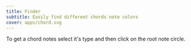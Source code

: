 ```yaml
---
title: Finder
subtitle: Easily find different chords note colors
cover: apps/chord.svg
---
```


<script setup>
import chordFinder from './finder.vue'
</script>

To get a chord notes select it's type and then click on the root note circle.

<client-only >
 <chord-finder />
</client-only >
